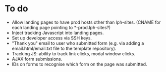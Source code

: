 To do
=====

* Allow landing pages to have prod hosts other than lph-sites. (CNAME for each landing page pointing to *-prod.lph-sites?)
* Inject tracking Javascript into landing pages.
* Set up developer access via SSH keys.
* "Thank you" email to user who submitted form (e.g. via adding a email.html/email.txt file to the template repository).
* Tracking JS: ability to track link clicks, modal window clicks.
* AJAX form submissions.
* IDs on forms to recognise which form on the page was submitted.
